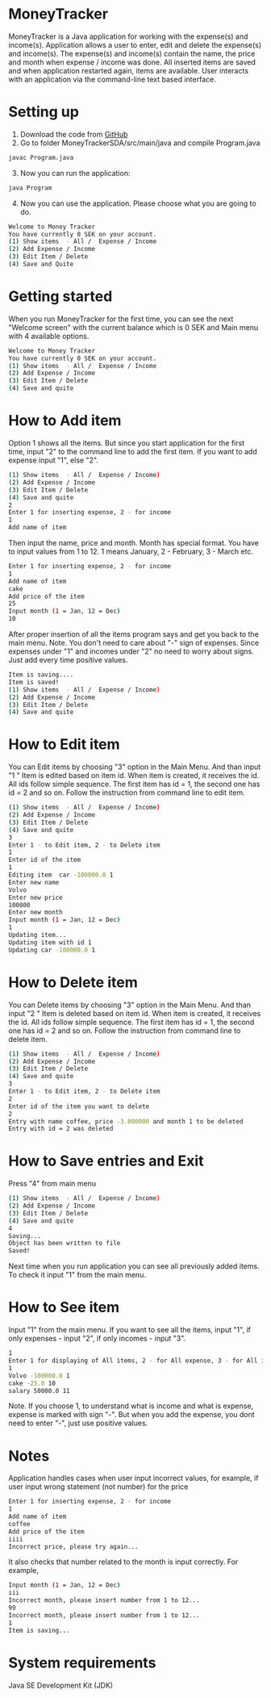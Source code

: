 # MoneyTracker

MoneyTracker is a Java application for working with the expense(s) and income(s). 
 Application allows a user to enter, edit and delete the expense(s) and income(s). 
 The expense(s) and income(s) contain the name, the price and month when expense / income was done. 
 All inserted items are saved and when application restarted again, items are available. 
 User interacts with an application via the command-line text based interface. 

# Setting up

1. Download the code from [GitHub](https://github.com/ray4ik/MoneyTrackerSDA)
2. Go to folder MoneyTrackerSDA/src/main/java and compile Program.java

```bash
javac Program.java
```
3. Now you can run the application: 
```bash
java Program
```
4. Now you can use the application. Please choose what you are going to do.
```bash
Welcome to Money Tracker
You have currently 0 SEK on your account. 
(1) Show items  - All /  Expense / Income
(2) Add Expense / Income
(3) Edit Item / Delete 
(4) Save and Quite
```

# Getting started
When you run MoneyTracker for the first time, you can see the next "Welcome screen" with the current balance which is 0 SEK and Main menu with 4 available options. 

```bash
Welcome to Money Tracker
You have currently 0 SEK on your account. 
(1) Show items  - All /  Expense / Income
(2) Add Expense / Income
(3) Edit Item / Delete 
(4) Save and quite
```

# How to Add item
Option 1 shows all the items. But since you start application for the first time, input "2" to the command line to add the first item. If you want to add expense input "1", else "2".

```bash
(1) Show items  - All /  Expense / Income)
(2) Add Expense / Income
(3) Edit Item / Delete 
(4) Save and quite
2
Enter 1 for inserting expense, 2 - for income 
1
Add name of item 
```
Then input the name, price and month. Month has special format. You have to input values from 1 to 12. 1 means January, 2 - February, 3 - March etc. 

```bash
Enter 1 for inserting expense, 2 - for income 
1
Add name of item 
cake   
Add price of the item 
25
Input month (1 = Jan, 12 = Dec)
10
```
After proper insertion of all the items program says and get you back to the main menu. 
Note. You don't need to care about "-" sign of expenses. Since expenses under "1" and incomes under "2" no need to worry about signs. Just add every time positive values. 

```bash
Item is saving....
Item is saved!
(1) Show items  - All /  Expense / Income)
(2) Add Expense / Income
(3) Edit Item / Delete 
(4) Save and quite
```
# How to Edit item
You can Edit items by choosing "3" option in the Main Menu. And than input "1 "
Item is edited based on item id. When item is created, it receives the id. All ids follow simple sequence. The first item has id = 1, the second one has id = 2 and so on. Follow the instruction from command line to edit item. 

```bash
(1) Show items  - All /  Expense / Income)
(2) Add Expense / Income
(3) Edit Item / Delete 
(4) Save and quite
3
Enter 1 - to Edit item, 2 - to Delete item 
1
Enter id of the item 
1
Editing item  car -100000.0 1
Enter new name 
Volvo
Enter new price
100000            
Enter new month
Input month (1 = Jan, 12 = Dec)
1
Updating item...
Updating item with id 1
Updating car -100000.0 1
```

# How to Delete item
You can Delete items by choosing "3" option in the Main Menu. And than input "2 "
Item is deleted based on item id. When item is created, it receives the id. All ids follow simple sequence. The first item has id = 1, the second one has id = 2 and so on. Follow the instruction from command line to delete item. 
```bash
(1) Show items  - All /  Expense / Income)
(2) Add Expense / Income
(3) Edit Item / Delete 
(4) Save and quite
3
Enter 1 - to Edit item, 2 - to Delete item 
2
Enter id of the item you want to delete 
2
Entry with name coffee, price -3.000000 and month 1 to be deleted 
Entry with id = 2 was deleted
```

# How to Save entries and Exit 
Press "4" from main menu
```bash
(1) Show items  - All /  Expense / Income)
(2) Add Expense / Income
(3) Edit Item / Delete 
(4) Save and quite
4
Saving...
Object has been written to file
Saved!
```
Next time when you run application you can see all previously added items. To check it input "1" from the main menu.

# How to See item
Input "1" from the main menu. If you want to see all the items, input "1", if only expenses - input "2", if only incomes - input "3". 
```bash
1
Enter 1 for displaying of All items, 2 - for All expense, 3 - for All income.
1
Volvo -100000.0 1
cake -25.0 10
salary 50000.0 11
```
Note. If you choose 1,  to understand what is income and what is expense, expense is marked with sign "-". But when you add the expense, you dont need to enter "-", just use positive values. 

# Notes
Application handles cases when user input incorrect values, for example, if user input wrong statement (not number) for the price

```bash
Enter 1 for inserting expense, 2 - for income 
1
Add name of item 
coffee
Add price of the item 
iiii
Incorrect price, please try again... 
```

It also checks that number related to the month is input correctly. For example, 
```bash
Input month (1 = Jan, 12 = Dec)
iii
Incorrect month, please insert number from 1 to 12... 
99
Incorrect month, please insert number from 1 to 12... 
1
Item is saving...
```


# System requirements
Java SE Development Kit (JDK)

